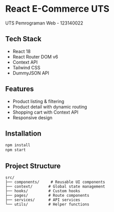 # React E-Commerce UTS

UTS Pemrograman Web - 123140022

## Tech Stack

- React 18
- React Router DOM v6
- Context API
- Tailwind CSS
- DummyJSON API

## Features

- Product listing & filtering
- Product detail with dynamic routing
- Shopping cart with Context API
- Responsive design

## Installation

```bash
npm install
npm start
```

## Project Structure

```
src/
├── components/     # Reusable UI components
├── context/       # Global state management
├── hooks/         # Custom hooks
├── pages/         # Route components
├── services/      # API services
└── utils/         # Helper functions
```
